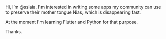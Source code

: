 Hi, I’m @sslaia. I'm interested in writing some apps my community can use to preserve their mother tongue Nias, which is disappearing fast.

At the moment I'm learning Flutter and Python for that purpose.

Thanks. 
<!---
sslaia/sslaia is a ✨ special ✨ repository because its `README.md` (this file) appears on your GitHub profile.
You can click the Preview link to take a look at your changes.
--->
